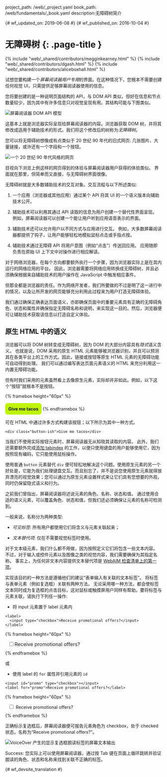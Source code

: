 project_path: /web/_project.yaml
book_path: /web/fundamentals/_book.yaml
description:无障碍树简介


{# wf_updated_on: 2019-06-08 #}
{# wf_published_on: 2016-10-04 #}

# 无障碍树 {: .page-title }

{% include "web/_shared/contributors/megginkearney.html" %}
{% include "web/_shared/contributors/dgash.html" %}
{% include "web/_shared/contributors/aliceboxhall.html" %}



试想您要构建一个*屏幕阅读器用户专用*的界面。在这种情况下，您根本不需要创建任何视觉 UI，只需提供足够屏幕阅读器使用的信息。



您将要创建的是一种说明页面结构的 API，与 DOM API 类似，但好在信息和节点数量较少，因为其中有许多信息只对视觉呈现有用。其结构可能与下图类似。


![屏幕阅读器 DOM API 模型](imgs/treestructure.jpg)

这基本上就是浏览器实际呈现给屏幕阅读器的内容。浏览器获取 DOM 树，并将其修改成适用于辅助技术的形式。我们将这个修改后的树称为*无障碍树*。


您可以将无障碍树想像成有点类似于 20 世纪 90 年代的旧式网页: 几张图片、大量链接，或许还有一个字段和一个按钮。


![一个 20 世纪 90 年代风格的网页](imgs/google1998.png)

目视向下浏览上例这样的网页得到的体验与屏幕阅读器用户获得的体验类似。
界面就在那里，但简单而又直接，与无障碍树界面很像。


无障碍树就是大多数辅助技术的交互对象。交互流程与以下所述类似:


 1. 一个应用（浏览器或其他应用）通过某个 API 将其 UI 的一个语义版本向辅助技术公开。

 1. 辅助技术可以利用其通过 API 读取的信息为用户创建一个替代性界面呈现。
例如，屏幕阅读器可以创建一个能让用户听到应用语音表示的界面。


 1. 辅助技术还可以允许用户以不同方式与应用进行交互。
例如，大多数屏幕阅读器都提供了钩子，让用户能够轻松地模拟鼠标点击或手指点按。

 1. 辅助技术通过无障碍 API 将用户意图（例如“点击”）传送回应用。
应用随即负责在原始 UI 上下文中对操作进行相应解读。


对于网络浏览器，在每个方向都要额外执行一个步骤，因为浏览器实际上是在其内运行的网络应用的平台。
因此，浏览器需要将网络应用转换成无障碍树，并且必须确保根据来自辅助技术的用户操作在 JavaScript 中触发相应事件。




但那全都是浏览器的责任。作为网络开发者，我们所要做的不过是明了这一进行中的情况，以及让所开发的网页能够充分利用此过程来为用户打造无障碍体验。



我们通过确保正确表达页面语义，亦即确保页面中的重要元素具有正确的无障碍角色、状态和属性并确保指定无障碍名称和说明，来实现这一目的。然后，浏览器便可让辅助技术获取该信息以打造自定义体验。


## 原生 HTML 中的语义

浏览器可以将 DOM 树转变成无障碍树，因为 DOM 的大部分内容具有*隐式*语义含义。
也就是说，DOM 采用的原生 HTML 元素能够被浏览器识别，并且可以预测其在各类平台上的工作方式。因此，链接或按钮等原生 HTML 元素的无障碍功能可自动得到处理。
我们可以通过编写表达页面元素语义的 HTML 来充分利用这一内置无障碍功能。


但有时我们采用的元素虽然看上去像原生元素，实际却并非如此。例如，以下这个“按钮”就根本不是按钮。


{% framebox height="60px" %}
<style>
    .fancy-btn {
        display: inline-block;
        background: #BEF400;
        border-radius: 8px;
        padding: 10px;
        font-weight: bold;
        user-select: none;
        cursor: pointer;
    }
</style>
<div class="fancy-btn">Give me tacos</div>
{% endframebox %}

可在 HTML 中通过许多方式构建该按钮；以下所示为其中一种方式。


    <div class="button-ish">Give me tacos</div>


当我们不使用实际按钮元素时，屏幕阅读器无从知晓其读取的内容。
此外，我们还需要额外完成[添加 tabindex](/web/fundamentals/accessibility/focus/using-tabindex) 的工作，以便只使用键盘的用户能够使用它，因为按照现有编码，它只能使用鼠标操作。




使用普通 `button` 元素替代 `div` 便可轻松地解决这个问题。使用原生元素的另一个好处是，它能为我们处理键盘交互。而且别忘了，并不是说您使用原生元素就得放弃漂亮的视觉效果；您可以通过为原生元素设置样式来让它们具有您想要的外观，同时仍保留隐式语义和行为。




之前我们曾指出，屏幕阅读器将述说元素的角色、名称、状态和值。
通过使用合适的语义元素，可以覆盖角色、状态和值，但我们还必须确保让元素的名称可检测到。



一般来说，名称分为两种类型:

 - *可见标签*: 所有用户都使用它们将含义与元素关联起来；

 - *文本替代项*: 仅在不需要视觉标签时使用。


对于文本级元素，我们什么都不用做，因为按照定义它们将包含一些文本内容。
不过，对于输入或控件元素以及图像之类的视觉内容，我们需要确保为其指定名称。
事实上，为任何非文本内容提供文本替代项是 [WebAIM 检查清单上的第一项](https://webaim.org/standards/wcag/checklist#g1.1)。



实现该目的的一种方法是遵循他们的建议“表单输入有关联的文本标签”。
将标签与表单元素（例如复选框）关联有两种方法。
无论采用哪一种方法，都会使标签文本同时成为复选框的点击目标，这对鼠标或触摸屏用户同样有帮助。要将标签与元素关联，请执行下列任一操作:

 - 将 input 元素置于 label 元素内

<div class="clearfix"></div>

    <label>
      <input type="checkbox">Receive promotional offers?</input>
    </label>


{% framebox height="60px" %}
<div style="margin: 10px;">
    <label style="font-size: 16px; color: #212121;">
        <input type="checkbox">Receive promotional offers?</input>
    </label>
</div>
{% endframebox %}


或

 - 使用 label 的 `for` 属性并引用元素的 `id`

<div class="clearfix"></div>

    <input id="promo" type="checkbox"></input>
    <label for="promo">Receive promotional offers?</label>


{% framebox height="60px" %}
<div style="margin: 10px;">
    <input id="promo" type="checkbox"></input>
    <label for="promo">Receive promotional offers?</label>
</div>
{% endframebox %}


正确标示复选框后，屏幕阅读器便可报告元素角色为 checkbox，处于 checked 状态，名称为“Receive promotional offers?”。



![VoiceOver 产生的显示复选框朗读标签的屏幕文本输出](imgs/promo-offers.png)

Success: 您实际上可以使用屏幕阅读器，通过按 Tab 键在页面上循环跳转并验证朗读的角色、状态和名称来找到关联不正确的标签。






{# wf_devsite_translation #}
